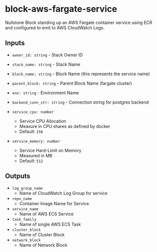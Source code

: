 # block-aws-fargate-service

Nullstone Block standing up an AWS Fargate container service using ECR and configured to emit to AWS CloudWatch Logs.

## Inputs

- `owner_id: string` - Stack Owner ID
- `stack_name: string` - Stack Name
- `block_name: string` - Block Name (this represents the service name)
- `parent_block: string` - Parent Block Name (fargate cluster)
- `env: string` - Environment Name
- `backend_conn_str: string` - Connection string for postgres backend

- `service_cpu: number`
  - Service CPU Allocation
  - Measure in CPU shares as defined by docker
  - Default: `256`
- `service_memory: number`
  - Service Hard-Limit on Memory
  - Measured in MB 
  - Default: `512`

## Outputs

- `log_group_name`
  - Name of CloudWatch Log Group for service
- `repo_name`
  - Container Image Name for Service
- `service_name`
  - Name of AWS ECS Service
- `task_family`
  - Name of single AWS ECS Task 
- `cluster_block`
  - Name of Cluster Block
- `network_block`
  - Name of Network Block
